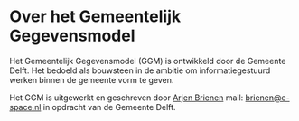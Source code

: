 # Over het Gemeentelijk Gegevensmodel

Het Gemeentelijk Gegevensmodel (GGM) is ontwikkeld door de Gemeente Delft. Het bedoeld als bouwsteen in de ambitie om informatiegestuurd werken binnen de gemeente vorm te geven.

Het GGM is uitgewerkt en geschreven door [Arjen Brienen](https://www.linkedin.com/in/arjenbrienen/) mail: [brienen@e-space.nl](mailto:brienen@e-space.nl) in opdracht van de Gemeente Delft.